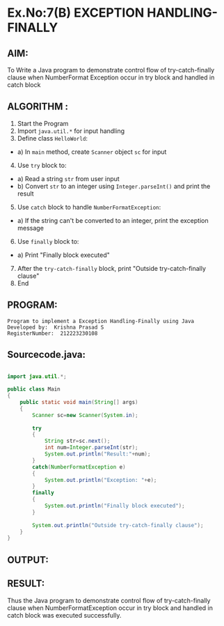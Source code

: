 # Ex.No:7(B) EXCEPTION HANDLING-FINALLY
## AIM:
To Write a Java program to demonstrate control flow of try-catch-finally clause when NumberFormat Exception occur in try block and handled in catch block


## ALGORITHM :
1.	Start the Program
2.	Import `java.util.*` for input handling
3.	Define class `HelloWorld`:
-	a) In `main` method, create `Scanner` object `sc` for input
4.	Use `try` block to:
-	a) Read a string `str` from user input
-	b) Convert `str` to an integer using `Integer.parseInt()` and print the result
5.	Use `catch` block to handle `NumberFormatException`:
-	a) If the string can't be converted to an integer, print the exception message
6.	Use `finally` block to:
-	a) Print "Finally block executed"
7.	After the `try-catch-finally` block, print "Outside try-catch-finally clause"
8.	End



## PROGRAM:
 ```
Program to implement a Exception Handling-Finally using Java
Developed by:  Krishna Prasad S
RegisterNumber:  212223230108
```

## Sourcecode.java:
```java

import java.util.*;

public class Main
{
    public static void main(String[] args)
    {
        Scanner sc=new Scanner(System.in); 
        
        try
        {
            String str=sc.next();
            int num=Integer.parseInt(str); 
            System.out.println("Result:"+num);
        }
        catch(NumberFormatException e)
        {
            System.out.println("Exception: "+e);
        }
        finally
        {
            System.out.println("Finally block executed");
        }
        
        System.out.println("Outside try-catch-finally clause");
    }
}

```






## OUTPUT:



## RESULT:
Thus the Java program to demonstrate control flow of try-catch-finally clause when NumberFormatException occur in try block and handled in catch block was executed successfully.



